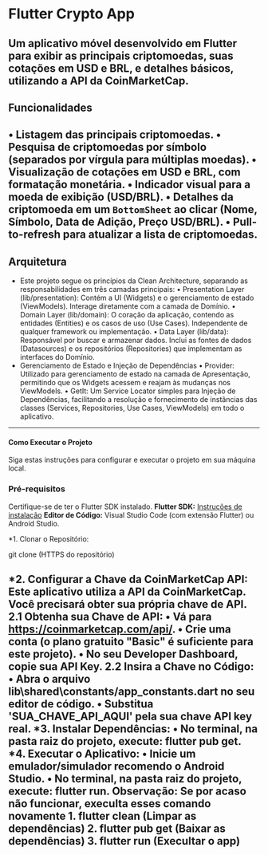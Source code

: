 # Flutter Crypto App

   Um aplicativo móvel desenvolvido em Flutter para exibir as principais criptomoedas, suas cotações em USD e BRL, e detalhes básicos, utilizando a API da CoinMarketCap.
-------------------------------------------------------------------------------------------------------------------------------------------------------------------------------------
## Funcionalidades

• Listagem das principais criptomoedas.
• Pesquisa de criptomoedas por símbolo (separados por vírgula para múltiplas moedas).
• Visualização de cotações em USD e BRL, com formatação monetária.
• Indicador visual para a moeda de exibição (USD/BRL).
• Detalhes da criptomoeda em um `BottomSheet` ao clicar (Nome, Símbolo, Data de Adição, Preço USD/BRL).
• Pull-to-refresh para atualizar a lista de criptomoedas.
-------------------------------------------------------------------------------------------------------------------------------------------------------------------------------------
## Arquitetura

- Este projeto segue os princípios da Clean Architecture, separando as responsabilidades em três camadas principais:
	• Presentation Layer (lib/presentation): Contém a UI (Widgets) e o gerenciamento de estado (ViewModels). Interage diretamente com a camada de Domínio.
	• Domain Layer (lib/domain): O coração da aplicação, contendo as entidades (Entities) e os casos de uso (Use Cases). Independente de qualquer framework ou implementação.
	• Data Layer (lib/data): Responsável por buscar e armazenar dados. Inclui as fontes de dados (Datasources) e os repositórios (Repositories) que implementam as interfaces do Domínio.
- Gerenciamento de Estado e Injeção de Dependências
	• Provider: Utilizado para gerenciamento de estado na camada de Apresentação, permitindo que os Widgets acessem e reajam às mudanças nos ViewModels.
	• GetIt: Um Service Locator simples para Injeção de Dependências, facilitando a resolução e fornecimento de instâncias das classes (Services, Repositories, Use Cases, ViewModels) em
  todo o aplicativo.
-------------------------------------------------------------------------------------------------------------------------------------------------------------------------------------
#### Como Executar o Projeto ####

Siga estas instruções para configurar e executar o projeto em sua máquina local.

### Pré-requisitos

Certifique-se de ter o Flutter SDK instalado.
**Flutter SDK:** [Instruções de instalação](https://flutter.dev/docs/get-started/install)
**Editor de Código:** Visual Studio Code (com extensão Flutter) ou Android Studio.

*1. Clonar o Repositório:

  git clone (HTTPS do repositório)

*2. Configurar a Chave da CoinMarketCap API:
Este aplicativo utiliza a API da CoinMarketCap. Você precisará obter sua própria chave de API.
  2.1 Obtenha sua Chave de API:
	  • Vá para https://coinmarketcap.com/api/.
	  • Crie uma conta (o plano gratuito "Basic" é suficiente para este projeto).
	  • No seu Developer Dashboard, copie sua API Key.
  2.2 Insira a Chave no Código:
	  • Abra o arquivo lib\shared\constants/app_constants.dart no seu editor de código.
	  • Substitua 'SUA_CHAVE_API_AQUI' pela sua chave API key real.
*3. Instalar Dependências:
	  • No terminal, na pasta raiz do projeto, execute: flutter pub get.
*4. Executar o Aplicativo:
	  • Inicie um emulador/simulador recomendo o Android Studio.
	  • No terminal, na pasta raiz do projeto, execute: flutter run.
   Observação: Se por acaso não funcionar, execulta esses comando novamente
      1. flutter clean (Limpar as dependências)
      2. flutter pub get (Baixar as dependências)
      3. flutter run (Execultar o app)
-------------------------------------------------------------------------------------------------------------------------------------------------------------------------------------
